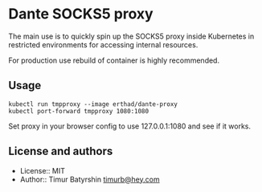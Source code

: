 # Dante SOCKS5 proxy

The main use is to quickly spin up the SOCKS5 proxy inside Kubernetes in restricted environments for accessing internal resources.

For production use rebuild of container is highly recommended.

## Usage
```
kubectl run tmpproxy --image erthad/dante-proxy
kubectl port-forward tmpproxy 1080:1080
```

Set proxy in your browser config to use 127.0.0.1:1080 and see if it works.


## License and authors
* License:: MIT
* Author:: Timur Batyrshin <timurb@hey.com>
